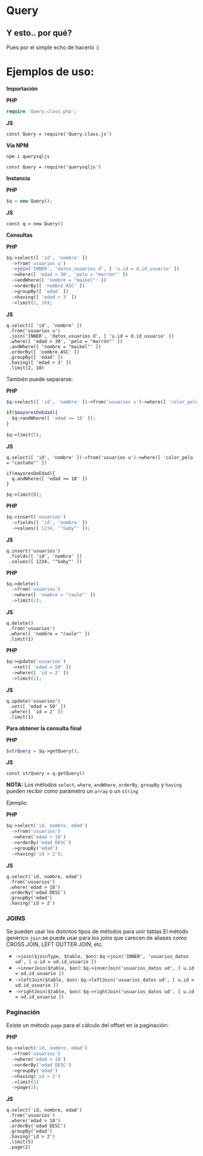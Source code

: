 # Query

## Y esto.. por qué?
Pues por el simple echo de hacerlo :)

# Ejemplos de uso:

**Importación**

**PHP**
```PHP
require 'Query.class.php';
```

**JS**
```JS
const Query = require('Query.class.js')
```

**Vía NPM**

```
npm i querysqljs
```

```JS
const Query = require('querysqljs')
```

**Instancia**

**PHP**
```PHP
$q = new Query();
```

**JS**
```JS
const q = new Query()
```

**Consultas**

**PHP**
```PHP
$q->select([ 'id', 'nombre' ])
  ->from('usuarios u')
  ->join('INNER', 'datos_usuarios d', [ 'u.id = d.id_usuario' ])
  ->where([ 'edad > 30', 'pelo = "marrón"' ])
  ->andWhere([ 'nombre = "maikel"' ])
  ->orderBy([ 'nombre ASC' ])
  ->groupBy([ 'edad' ])
  ->having([ 'edad > 3' ])
  ->limit(2, 10);
```

**JS**
```JS
q.select([ 'id', 'nombre' ])
 .from('usuarios u')
 .join('INNER', 'datos_usuarios d', [ 'u.id = d.id_usuario' ])
 .where([ 'edad > 30', 'pelo = "marrón"' ])
 .andWhere([ 'nombre = "maikel"' ])
 .orderBy([ 'nombre ASC' ])
 .groupBy([ 'edad' ])
 .having([ 'edad > 3' ])
 .limit(2, 10)
```

También puede separarse:

**PHP**
```PHP
$q->select([ 'id', 'nombre' ])->from('usuarios u')->where([ 'color_pelo = "castaño"' ]);

if($mayoresDeEdad){
  $q->andWhere([ 'edad >= 18' ]);
}

$q->limit(5);
```
**JS**
```JS
q.select([ 'id', 'nombre' ])->from('usuarios u')->where([ 'color_pelo = "castaño"' ])

if(mayoresDeEdad){
  q.andWhere([ 'edad >= 18' ])
}

$q->limit(5);
```

**PHP**
```PHP
$q->insert('usuarios')
  ->fields([ 'id', 'nombre' ])
  ->values([ 1234, '"Gaby"' ]);
```

**JS**
```JS
q.insert('usuarios')
 .fields([ 'id', 'nombre' ])
 .values([ 1234, '"Gaby"' ])
```

**PHP**
```PHP
$q->delete()
  ->from('usuarios')
  ->where([ 'nombre = "raule"' ])
  ->limit(1);
```

**JS**
```JS
q.delete()
 .from('usuarios')
 .where([ 'nombre = "raule"' ])
 .limit(1)
```

**PHP**
```PHP
$q->update('usuarios')
  ->set([ 'edad = 50' ])
  ->where([ 'id = 2' ])
  ->limit(1);
```

**JS**
```JS
q.update('usuarios')
 .set([ 'edad = 50' ])
 .where([ 'id = 2' ])
 .limit(1)
```

**Para obtener la consulta final**

**PHP**
```PHP
$strQuery = $q->getQuery();
```

**JS**
```JS
const strQuery = q.getQuery()
```

**NOTA:** Los métodos `select`, `where`, `andWhere`, `orderBy`, `groupBy` y `having` pueden recibir como parámetro un `array` o un `string`

Ejemplo:

**PHP**
```PHP
$q->select('id, nombre, edad')
  ->from('usuarios')
  ->where('edad > 18')
  ->orderBy('edad DESC')
  ->groupBy('edad')
  ->having('id > 2');
```

**JS**
```JS
q.select('id, nombre, edad')
 .from('usuarios')
 .where('edad > 18')
 .orderBy('edad DESC')
 .groupBy('edad')
 .having('id > 2')
```

### JOINS
Se pueden usar los distintos tipos de métodos para unir tablas
El método genérico `join` se puede usar para los joins que carecen de aliases como CROSS JOIN, LEFT OUTTER JOIN, etc.

* `->join($joinType, $table, $on)`: `$q->join('INNER', 'usuarios_datos ud', [ u.id = ud.id_usuario ])`
* `->innerJoin($table, $on)`: `$q->innerJoin('usuarios_datos ud', [ u.id = ud.id_usuario ])`
* `->leftJoin($table, $on)`: `$q->leftJoin('usuarios_datos ud', [ u.id = ud.id_usuario ])`
* `->rightJoin($table, $on)`: `$q->rightJoin('usuarios_datos ud', [ u.id = ud.id_usuario ])`

### Paginación
Existe un método `page` para el cálculo del offset en la paginación:

**PHP**
```PHP
$q->select('id, nombre, edad')
  ->from('usuarios')
  ->where('edad > 18')
  ->orderBy('edad DESC')
  ->groupBy('edad')
  ->having('id > 2')
  ->limit(5)
  ->page(2);
```

**JS**
```JS
q.select('id, nombre, edad')
 .from('usuarios')
 .where('edad > 18')
 .orderBy('edad DESC')
 .groupBy('edad')
 .having('id > 2')
 .limit(5)
 .page(2)
```
